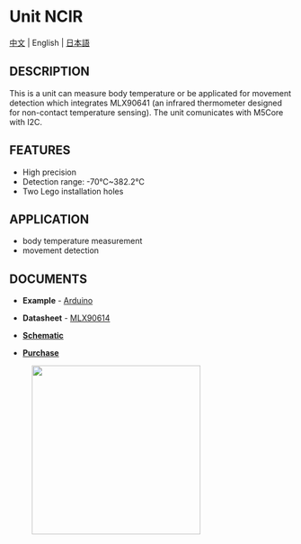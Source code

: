 # Unit NCIR

[中文](/zh_CN/product_documents/units/unit_ncir) | English | [日本語](ja/product_documents/units/unit_ncir)

## DESCRIPTION

This is a unit can measure body temperature or be applicated for movement detection which integrates MLX90641 (an infrared thermometer designed for non-contact temperature sensing). The unit comunicates with M5Core with I2C.

## FEATURES

-  High precision
-  Detection range: -70℃~382.2℃
-  Two Lego installation holes

## APPLICATION

-  body temperature measurement
-  movement detection

## DOCUMENTS

-  **Example** - [Arduino](en/file_to_display_null)

-  **Datasheet** - [MLX90614](https://pdf1.alldatasheet.com/datasheet-pdf/view/218977/ETC2/MLX90614.html)

-  **[Schematic](en/file_to_display_null)**

-  **[Purchase](https://www.aliexpress.com/store/product/M5Stack-Official-NCIR-Unit-MLX90614-Contactless-Temperature-Sensor-Module-70C-382-2C-GROVE-I2C-Development-Board/3226069_32947772098.html?spm=a2g1x.12024536.productList_5885013.pic_4)**

<figure>
    <img src="assets/img/product_pics/units/M5GO_Unit_ncir.png" height="300" width="300">
</figure>
